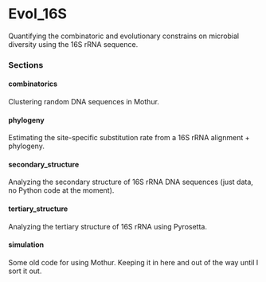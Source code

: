 # Evol_16S

Quantifying the combinatoric and evolutionary constrains on microbial diversity using the 16S rRNA sequence.  

### Sections

#### combinatorics

Clustering random DNA sequences in Mothur.

#### phylogeny

Estimating the site-specific substitution rate from a 16S rRNA alignment + phylogeny.

#### secondary_structure

Analyzing the secondary structure of 16S rRNA DNA sequences (just data, no Python code at the moment).

#### tertiary_structure

Analyzing the tertiary structure of 16S rRNA  using Pyrosetta. 

#### simulation

Some old code for using Mothur. Keeping it in here and out of the way until I sort it out.  